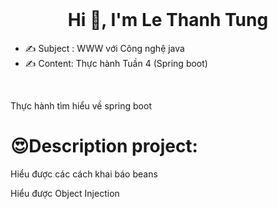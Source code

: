 </br>
<h1 align="center">Hi 👋, I'm Le Thanh Tung</h1>

- ✍ Subject : WWW với Công nghệ java
- ✍ Content: Thực hành Tuần 4 (Spring boot)

<br />

<p>
  Thực hành tìm hiểu về spring boot
</p>

# 😍Description project:
<p>
  Hiểu được các cách khai báo beans
</p>
<p>
  Hiểu được Object Injection
</p>
